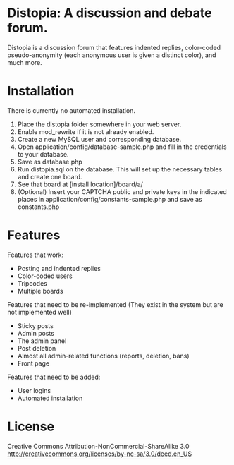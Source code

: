 # Distopia: A discussion and debate forum.

Distopia is a discussion forum that features indented replies, color-coded pseudo-anonymity (each anonymous user is given a distinct color), and much more.

# Installation
There is currently no automated installation.

1. Place the distopia folder somewhere in your web server.
2. Enable mod_rewrite if it is not already enabled.
3. Create a new MySQL user and corresponding database.
4. Open application/config/database-sample.php and fill in the credentials to your database.
5. Save as database.php
6. Run distopia.sql on the database. This will set up the necessary tables and create one board.
7. See that board at [install location]/board/a/
8. (Optional) Insert your CAPTCHA public and private keys in the indicated places in application/config/constants-sample.php and save as constants.php

# Features

Features that work:
* Posting and indented replies
* Color-coded users
* Tripcodes
* Multiple boards

Features that need to be re-implemented
(They exist in the system but are not implemented well)
* Sticky posts
* Admin posts
* The admin panel
* Post deletion
* Almost all admin-related functions (reports, deletion, bans)
* Front page

Features that need to be added:
* User logins
* Automated installation


# License
Creative Commons Attribution-NonCommercial-ShareAlike 3.0
http://creativecommons.org/licenses/by-nc-sa/3.0/deed.en_US
